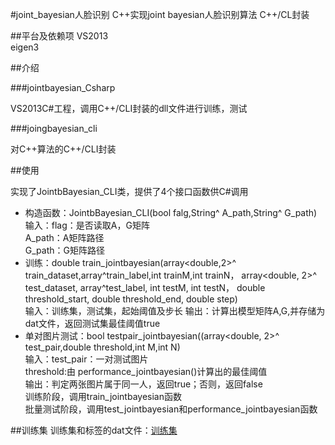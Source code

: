 #joint_bayesian人脸识别
		C++实现joint bayesian人脸识别算法
		C++/CL封装

##平台及依赖项
		VS2013      
		eigen3      

##介绍

###jointbayesian_Csharp

VS2013C#工程，调用C++/CLI封装的dll文件进行训练，测试

###joingbayesian_cli

对C++算法的C++/CLI封装



##使用

实现了JointbBayesian_CLI类，提供了4个接口函数供C#调用<br>
* 构造函数：JointbBayesian_CLI(bool falg,String^ A_path,String^ G_path)<br>
		输入：flag：是否读取A，G矩阵<br>
				A_path：A矩阵路径<br>
				G_path：G矩阵路径<br>
* 训练：double train_jointbayesian(array<double,2>^ train_dataset,array<int>^train_label,int trainM,int trainN，
                                 array<double, 2>^ test_dataset, array<int>^test_label, int testM, int testN，
								 double threshold_start, double threshold_end, double step)<br>
		输入：训练集，测试集，起始阈值及步长
		输出：计算出模型矩阵A,G,并存储为dat文件，返回测试集最佳阈值true<br>
* 单对图片测试：bool testpair_jointbayesian((array<double, 2>^ test_pair,double threshold,int M,int N)<br>
		输入：test_pair：一对测试图片<br>
				threshold:由 performance_jointbayesian()计算出的最佳阈值<br>
		输出：判定两张图片属于同一人，返回true；否则，返回false<br>
训练阶段，调用train_jointbayesian函数<br>
批量测试阶段，调用test_jointbayesian和performance_jointbayesian函数<br>

##训练集
训练集和标签的dat文件：[训练集](http://pan.baidu.com/s/1dFiGArR)
